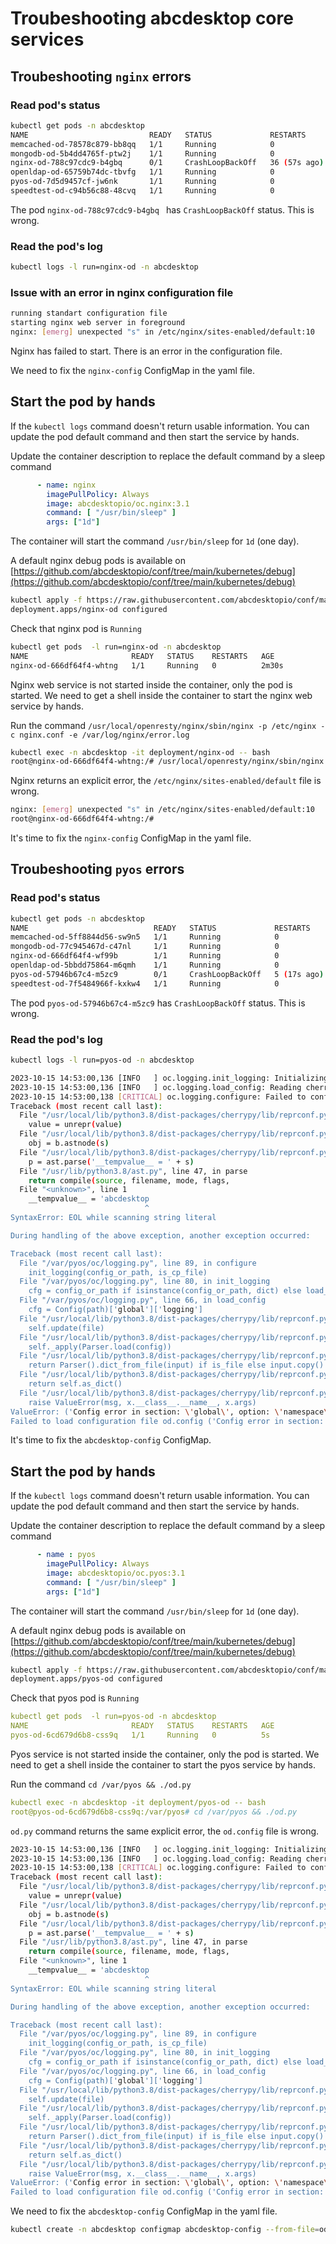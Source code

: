 # Troubeshooting abcdesktop core services 



## Troubeshooting `nginx` errors 

### Read pod's status

```bash
kubectl get pods -n abcdesktop
NAME                           READY   STATUS             RESTARTS       AGE
memcached-od-78578c879-bb8qq   1/1     Running            0              164m
mongodb-od-5b4dd4765f-ptw2j    1/1     Running            0              164m
nginx-od-788c97cdc9-b4gbq      0/1     CrashLoopBackOff   36 (57s ago)   164m
openldap-od-65759b74dc-tbvfg   1/1     Running            0              164m
pyos-od-7d5d9457cf-jw6nk       1/1     Running            0              164m
speedtest-od-c94b56c88-48cvq   1/1     Running            0              164m
```

The pod `nginx-od-788c97cdc9-b4gbq ` has `CrashLoopBackOff` status. This is wrong.


### Read the pod's log

```bash
kubectl logs -l run=nginx-od -n abcdesktop
```

### Issue with an error in nginx configuration file

```bash
running standart configuration file
starting nginx web server in foreground
nginx: [emerg] unexpected "s" in /etc/nginx/sites-enabled/default:10
```

Nginx has failed to start. There is an error in the configuration file. 

We need to fix the `nginx-config` ConfigMap in the yaml file.


## Start the pod by hands  

If the `kubectl logs` command doesn't return usable information. You can update the pod default command and then start the service by hands.

Update the container description to replace the default command by a sleep command

```yaml
      - name: nginx
        imagePullPolicy: Always
        image: abcdesktopio/oc.nginx:3.1
        command: [ "/usr/bin/sleep" ]
        args: ["1d"]
```

The container will start the command `/usr/bin/sleep` for `1d` (one day).

A default nginx debug pods is available on [https://github.com/abcdesktopio/conf/tree/main/kubernetes/debug](https://github.com/abcdesktopio/conf/tree/main/kubernetes/debug)


```bash
kubectl apply -f https://raw.githubusercontent.com/abcdesktopio/conf/main/kubernetes/debug/nginx-3.1.yaml
deployment.apps/nginx-od configured
```

Check that nginx pod is `Running`

```bash
kubectl get pods  -l run=nginx-od -n abcdesktop
NAME                       READY   STATUS    RESTARTS   AGE
nginx-od-666df64f4-whtng   1/1     Running   0          2m30s
```

Nginx web service is not started inside the container, only the pod is started. We need to get a shell inside the container to start the nginx web service by hands.

Run the command `/usr/local/openresty/nginx/sbin/nginx -p /etc/nginx -c nginx.conf -e /var/log/nginx/error.log`


```bash
kubectl exec -n abcdesktop -it deployment/nginx-od -- bash
root@nginx-od-666df64f4-whtng:/# /usr/local/openresty/nginx/sbin/nginx -p /etc/nginx -c nginx.conf -e /var/log/nginx/error.log
```

Nginx returns an explicit error, the `/etc/nginx/sites-enabled/default` file is wrong.

```bash
nginx: [emerg] unexpected "s" in /etc/nginx/sites-enabled/default:10
root@nginx-od-666df64f4-whtng:/# 
```

It's time to fix the `nginx-config` ConfigMap in the yaml file.


## Troubeshooting `pyos` errors 


### Read pod's status

```bash
kubectl get pods -n abcdesktop
NAME                            READY   STATUS             RESTARTS      AGE
memcached-od-5ff8844d56-sw9n5   1/1     Running            0             90m
mongodb-od-77c945467d-c47nl     1/1     Running            0             90m
nginx-od-666df64f4-wf99b        1/1     Running            0             22m
openldap-od-5bbdd75864-m6qmh    1/1     Running            0             90m
pyos-od-57946b67c4-m5zc9        0/1     CrashLoopBackOff   5 (17s ago)   3m18s
speedtest-od-7f5484966f-kxkw4   1/1     Running            0             90m
```

The pod `pyos-od-57946b67c4-m5zc9` has `CrashLoopBackOff` status. This is wrong.

### Read the pod's log

```bash
kubectl logs -l run=pyos-od -n abcdesktop
```

```bash
2023-10-15 14:53:00,136 [INFO   ] oc.logging.init_logging: Initializing logging subsystem
2023-10-15 14:53:00,136 [INFO   ] oc.logging.load_config: Reading cherrypy configuration section 'global/logging': path = od.config
2023-10-15 14:53:00,138 [CRITICAL] oc.logging.configure: Failed to configure logging: config_or_path = 'od.config'
Traceback (most recent call last):
  File "/usr/local/lib/python3.8/dist-packages/cherrypy/lib/reprconf.py", line 179, in as_dict
    value = unrepr(value)
  File "/usr/local/lib/python3.8/dist-packages/cherrypy/lib/reprconf.py", line 367, in unrepr
    obj = b.astnode(s)
  File "/usr/local/lib/python3.8/dist-packages/cherrypy/lib/reprconf.py", line 229, in astnode
    p = ast.parse('__tempvalue__ = ' + s)
  File "/usr/lib/python3.8/ast.py", line 47, in parse
    return compile(source, filename, mode, flags,
  File "<unknown>", line 1
    __tempvalue__ = 'abcdesktop
                              ^
SyntaxError: EOL while scanning string literal

During handling of the above exception, another exception occurred:

Traceback (most recent call last):
  File "/var/pyos/oc/logging.py", line 89, in configure
    init_logging(config_or_path, is_cp_file)
  File "/var/pyos/oc/logging.py", line 80, in init_logging
    cfg = config_or_path if isinstance(config_or_path, dict) else load_config(config_or_path, is_cp_file)
  File "/var/pyos/oc/logging.py", line 66, in load_config
    cfg = Config(path)['global']['logging']
  File "/usr/local/lib/python3.8/dist-packages/cherrypy/lib/reprconf.py", line 119, in __init__
    self.update(file)
  File "/usr/local/lib/python3.8/dist-packages/cherrypy/lib/reprconf.py", line 130, in update
    self._apply(Parser.load(config))
  File "/usr/local/lib/python3.8/dist-packages/cherrypy/lib/reprconf.py", line 205, in load
    return Parser().dict_from_file(input) if is_file else input.copy()
  File "/usr/local/lib/python3.8/dist-packages/cherrypy/lib/reprconf.py", line 194, in dict_from_file
    return self.as_dict()
  File "/usr/local/lib/python3.8/dist-packages/cherrypy/lib/reprconf.py", line 185, in as_dict
    raise ValueError(msg, x.__class__.__name__, x.args)
ValueError: ('Config error in section: \'global\', option: \'namespace\', value: "\'abcdesktop". Config values must be valid Python.', 'SyntaxError', ('EOL while scanning string literal', ('<unknown>', 1, 28, "__tempvalue__ = 'abcdesktop\n")))
Failed to load configuration file od.config ('Config error in section: \'global\', option: \'namespace\', value: "\'abcdesktop". Config values must be valid Python.', 'SyntaxError', ('EOL while scanning string literal', ('<unknown>', 1, 28, "__tempvalue__ = 'abcdesktop\n")))
```

It's time to fix the `abcdesktop-config` ConfigMap.
 

## Start the pod by hands  

If the `kubectl logs` command doesn't return usable information. You can update the pod default command and then start the service by hands.

Update the container description to replace the default command by a sleep command

```yaml
      - name : pyos
        imagePullPolicy: Always
        image: abcdesktopio/oc.pyos:3.1
        command: [ "/usr/bin/sleep" ]
        args: ["1d"]
```

The container will start the command `/usr/bin/sleep` for `1d` (one day).

A default nginx debug pods is available on [https://github.com/abcdesktopio/conf/tree/main/kubernetes/debug](https://github.com/abcdesktopio/conf/tree/main/kubernetes/debug)


```bash
kubectl apply -f https://raw.githubusercontent.com/abcdesktopio/conf/main/kubernetes/debug/pyos-3.1.yaml
deployment.apps/pyos-od configured
```

Check that pyos pod is `Running`

```yaml
kubectl get pods  -l run=pyos-od -n abcdesktop
NAME                       READY   STATUS    RESTARTS   AGE
pyos-od-6cd679d6b8-css9q   1/1     Running   0          5s
```

Pyos service is not started inside the container, only the pod is started. We need to get a shell inside the container to start the pyos service by hands.

Run the command `cd /var/pyos && ./od.py`

```yaml
kubectl exec -n abcdesktop -it deployment/pyos-od -- bash
root@pyos-od-6cd679d6b8-css9q:/var/pyos# cd /var/pyos && ./od.py 
```

`od.py` command returns the same explicit error, the `od.config` file is wrong.

```bash
2023-10-15 14:53:00,136 [INFO   ] oc.logging.init_logging: Initializing logging subsystem
2023-10-15 14:53:00,136 [INFO   ] oc.logging.load_config: Reading cherrypy configuration section 'global/logging': path = od.config
2023-10-15 14:53:00,138 [CRITICAL] oc.logging.configure: Failed to configure logging: config_or_path = 'od.config'
Traceback (most recent call last):
  File "/usr/local/lib/python3.8/dist-packages/cherrypy/lib/reprconf.py", line 179, in as_dict
    value = unrepr(value)
  File "/usr/local/lib/python3.8/dist-packages/cherrypy/lib/reprconf.py", line 367, in unrepr
    obj = b.astnode(s)
  File "/usr/local/lib/python3.8/dist-packages/cherrypy/lib/reprconf.py", line 229, in astnode
    p = ast.parse('__tempvalue__ = ' + s)
  File "/usr/lib/python3.8/ast.py", line 47, in parse
    return compile(source, filename, mode, flags,
  File "<unknown>", line 1
    __tempvalue__ = 'abcdesktop
                              ^
SyntaxError: EOL while scanning string literal

During handling of the above exception, another exception occurred:

Traceback (most recent call last):
  File "/var/pyos/oc/logging.py", line 89, in configure
    init_logging(config_or_path, is_cp_file)
  File "/var/pyos/oc/logging.py", line 80, in init_logging
    cfg = config_or_path if isinstance(config_or_path, dict) else load_config(config_or_path, is_cp_file)
  File "/var/pyos/oc/logging.py", line 66, in load_config
    cfg = Config(path)['global']['logging']
  File "/usr/local/lib/python3.8/dist-packages/cherrypy/lib/reprconf.py", line 119, in __init__
    self.update(file)
  File "/usr/local/lib/python3.8/dist-packages/cherrypy/lib/reprconf.py", line 130, in update
    self._apply(Parser.load(config))
  File "/usr/local/lib/python3.8/dist-packages/cherrypy/lib/reprconf.py", line 205, in load
    return Parser().dict_from_file(input) if is_file else input.copy()
  File "/usr/local/lib/python3.8/dist-packages/cherrypy/lib/reprconf.py", line 194, in dict_from_file
    return self.as_dict()
  File "/usr/local/lib/python3.8/dist-packages/cherrypy/lib/reprconf.py", line 185, in as_dict
    raise ValueError(msg, x.__class__.__name__, x.args)
ValueError: ('Config error in section: \'global\', option: \'namespace\', value: "\'abcdesktop". Config values must be valid Python.', 'SyntaxError', ('EOL while scanning string literal', ('<unknown>', 1, 28, "__tempvalue__ = 'abcdesktop\n")))
Failed to load configuration file od.config ('Config error in section: \'global\', option: \'namespace\', value: "\'abcdesktop". Config values must be valid Python.', 'SyntaxError', ('EOL while scanning string literal', ('<unknown>', 1, 28, "__tempvalue__ = 'abcdesktop\n")))
```

We need to fix the `abcdesktop-config` ConfigMap in the yaml file.

```bash
kubectl create -n abcdesktop configmap abcdesktop-config --from-file=od.config -o yaml --dry-run=client | kubectl replace -n abcdesktop -f -
```




